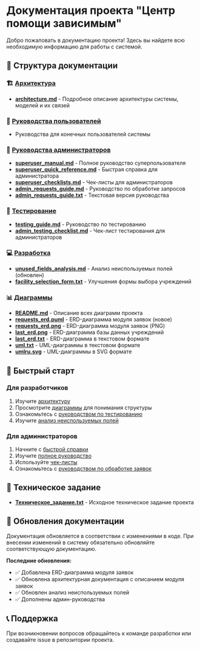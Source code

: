# Документация проекта "Центр помощи зависимым"

Добро пожаловать в документацию проекта! Здесь вы найдете всю необходимую информацию для работы с системой.

## 📁 Структура документации

### 🏗️ [Архитектура](./architecture/)

- **[architecture.md](./architecture/architecture.md)** - Подробное описание архитектуры системы, моделей и их связей

### 👥 [Руководства пользователей](./user-guides/)

- Руководства для конечных пользователей системы

### 🔧 [Руководства администраторов](./admin-guides/)

- **[superuser_manual.md](./admin-guides/superuser_manual.md)** - Полное руководство суперпользователя
- **[superuser_quick_reference.md](./admin-guides/superuser_quick_reference.md)** - Быстрая справка для администратора
- **[superuser_checklists.md](./admin-guides/superuser_checklists.md)** - Чек-листы для администраторов
- **[admin_requests_guide.md](./admin-guides/admin_requests_guide.md)** - Руководство по обработке запросов
- **[admin_requests_guide.txt](./admin-guides/admin_requests_guide.txt)** - Текстовая версия руководства

### 🧪 [Тестирование](./testing/)

- **[testing_guide.md](./testing/testing_guide.md)** - Руководство по тестированию
- **[admin_testing_checklist.md](./testing/admin_testing_checklist.md)** - Чек-лист тестирования для администраторов

### 💻 [Разработка](./development/)

- **[unused_fields_analysis.md](./development/unused_fields_analysis.md)** - Анализ неиспользуемых полей (обновлен)
- **[facility_selection_form.txt](./development/facility_selection_form.txt)** - Улучшения формы выбора учреждений

### 📊 [Диаграммы](./diagrams/)

- **[README.md](./diagrams/README.md)** - Описание всех диаграмм проекта
- **[requests_erd.puml](./diagrams/requests_erd.puml)** - ERD-диаграмма модуля заявок (новое)
- **[requests_erd.png](./diagrams/requests_erd.png)** - ERD-диаграмма модуля заявок (PNG)
- **[last_erd.png](./diagrams/last_erd.png)** - ERD-диаграмма базы данных учреждений
- **[last_erd.txt](./diagrams/last_erd.txt)** - ERD-диаграмма в текстовом формате
- **[uml.txt](./diagrams/uml.txt)** - UML-диаграммы в текстовом формате
- **[umlru.svg](./diagrams/umlru.svg)** - UML-диаграммы в SVG формате

## 🚀 Быстрый старт

### Для разработчиков

1. Изучите [архитектуру](./architecture/architecture.md)
2. Просмотрите [диаграммы](./diagrams/) для понимания структуры
3. Ознакомьтесь с [руководством по тестированию](./testing/)
4. Изучите [анализ неиспользуемых полей](./development/unused_fields_analysis.md)

### Для администраторов

1. Начните с [быстрой справки](./admin-guides/superuser_quick_reference.md)
2. Изучите [полное руководство](./admin-guides/superuser_manual.md)
3. Используйте [чек-листы](./admin-guides/superuser_checklists.md)
4. Ознакомьтесь с [руководством по обработке заявок](./admin-guides/admin_requests_guide.md)

## 📝 Техническое задание

- **[Техническое_задание.txt](./Техническое_задание.txt)** - Исходное техническое задание проекта

## 🔄 Обновления документации

Документация обновляется в соответствии с изменениями в коде. При внесении изменений в систему обязательно обновляйте соответствующую документацию.

**Последние обновления:**

- ✅ Добавлена ERD-диаграмма модуля заявок
- ✅ Обновлена архитектурная документация с описанием модуля заявок
- ✅ Обновлен анализ неиспользуемых полей
- ✅ Дополнены админ-руководства

## 📞 Поддержка

При возникновении вопросов обращайтесь к команде разработки или создавайте issue в репозитории проекта.
